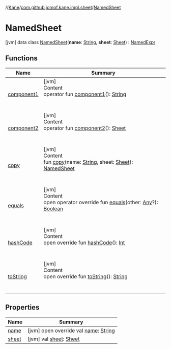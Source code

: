 //[Kane](../../index.md)/[com.github.jomof.kane.impl.sheet](../index.md)/[NamedSheet](index.md)



# NamedSheet  
 [jvm] data class [NamedSheet](index.md)(**name**: [String](https://kotlinlang.org/api/latest/jvm/stdlib/kotlin/-string/index.html), **sheet**: [Sheet](../-sheet/index.md)) : [NamedExpr](../../com.github.jomof.kane.impl/-named-expr/index.md)   


## Functions  
  
|  Name|  Summary| 
|---|---|
| <a name="com.github.jomof.kane.impl.sheet/NamedSheet/component1/#/PointingToDeclaration/"></a>[component1](component1.md)| <a name="com.github.jomof.kane.impl.sheet/NamedSheet/component1/#/PointingToDeclaration/"></a>[jvm]  <br>Content  <br>operator fun [component1](component1.md)(): [String](https://kotlinlang.org/api/latest/jvm/stdlib/kotlin/-string/index.html)  <br><br><br>
| <a name="com.github.jomof.kane.impl.sheet/NamedSheet/component2/#/PointingToDeclaration/"></a>[component2](component2.md)| <a name="com.github.jomof.kane.impl.sheet/NamedSheet/component2/#/PointingToDeclaration/"></a>[jvm]  <br>Content  <br>operator fun [component2](component2.md)(): [Sheet](../-sheet/index.md)  <br><br><br>
| <a name="com.github.jomof.kane.impl.sheet/NamedSheet/copy/#kotlin.String#com.github.jomof.kane.impl.sheet.Sheet/PointingToDeclaration/"></a>[copy](copy.md)| <a name="com.github.jomof.kane.impl.sheet/NamedSheet/copy/#kotlin.String#com.github.jomof.kane.impl.sheet.Sheet/PointingToDeclaration/"></a>[jvm]  <br>Content  <br>fun [copy](copy.md)(name: [String](https://kotlinlang.org/api/latest/jvm/stdlib/kotlin/-string/index.html), sheet: [Sheet](../-sheet/index.md)): [NamedSheet](index.md)  <br><br><br>
| <a name="kotlin/Any/equals/#kotlin.Any?/PointingToDeclaration/"></a>[equals](../../com.github.jomof.kane.impl.types/-double-algebraic-type/index.md#%5Bkotlin%2FAny%2Fequals%2F%23kotlin.Any%3F%2FPointingToDeclaration%2F%5D%2FFunctions%2F-1360800654)| <a name="kotlin/Any/equals/#kotlin.Any?/PointingToDeclaration/"></a>[jvm]  <br>Content  <br>open operator override fun [equals](../../com.github.jomof.kane.impl.types/-double-algebraic-type/index.md#%5Bkotlin%2FAny%2Fequals%2F%23kotlin.Any%3F%2FPointingToDeclaration%2F%5D%2FFunctions%2F-1360800654)(other: [Any](https://kotlinlang.org/api/latest/jvm/stdlib/kotlin/-any/index.html)?): [Boolean](https://kotlinlang.org/api/latest/jvm/stdlib/kotlin/-boolean/index.html)  <br><br><br>
| <a name="kotlin/Any/hashCode/#/PointingToDeclaration/"></a>[hashCode](../../com.github.jomof.kane.impl.types/-double-algebraic-type/index.md#%5Bkotlin%2FAny%2FhashCode%2F%23%2FPointingToDeclaration%2F%5D%2FFunctions%2F-1360800654)| <a name="kotlin/Any/hashCode/#/PointingToDeclaration/"></a>[jvm]  <br>Content  <br>open override fun [hashCode](../../com.github.jomof.kane.impl.types/-double-algebraic-type/index.md#%5Bkotlin%2FAny%2FhashCode%2F%23%2FPointingToDeclaration%2F%5D%2FFunctions%2F-1360800654)(): [Int](https://kotlinlang.org/api/latest/jvm/stdlib/kotlin/-int/index.html)  <br><br><br>
| <a name="kotlin/Any/toString/#/PointingToDeclaration/"></a>[toString](../../com.github.jomof.kane.impl.types/-object-kane-type/-companion/index.md#%5Bkotlin%2FAny%2FtoString%2F%23%2FPointingToDeclaration%2F%5D%2FFunctions%2F-1360800654)| <a name="kotlin/Any/toString/#/PointingToDeclaration/"></a>[jvm]  <br>Content  <br>open override fun [toString](../../com.github.jomof.kane.impl.types/-object-kane-type/-companion/index.md#%5Bkotlin%2FAny%2FtoString%2F%23%2FPointingToDeclaration%2F%5D%2FFunctions%2F-1360800654)(): [String](https://kotlinlang.org/api/latest/jvm/stdlib/kotlin/-string/index.html)  <br><br><br>


## Properties  
  
|  Name|  Summary| 
|---|---|
| <a name="com.github.jomof.kane.impl.sheet/NamedSheet/name/#/PointingToDeclaration/"></a>[name](name.md)| <a name="com.github.jomof.kane.impl.sheet/NamedSheet/name/#/PointingToDeclaration/"></a> [jvm] open override val [name](name.md): [String](https://kotlinlang.org/api/latest/jvm/stdlib/kotlin/-string/index.html)   <br>
| <a name="com.github.jomof.kane.impl.sheet/NamedSheet/sheet/#/PointingToDeclaration/"></a>[sheet](sheet.md)| <a name="com.github.jomof.kane.impl.sheet/NamedSheet/sheet/#/PointingToDeclaration/"></a> [jvm] val [sheet](sheet.md): [Sheet](../-sheet/index.md)   <br>

